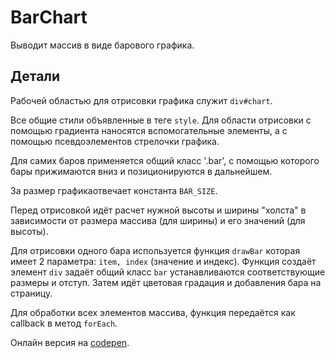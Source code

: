 # BarChart
Выводит массив в виде барового графика.

## Детали

Рабочей областью для отрисовки графика служит `div#chart`.

Все общие стили объявленные в теге `style`. Для области отрисовки с помощью градиента наносятся вспомогательные элементы, а с помощью псевдоэлементов стрелочки графика.

Для самих баров применяется общий класс '.bar', с помощью которого бары прижимаются вниз и позиционируются в дальнейшем.

За размер графикаотвечает константа `BAR_SIZE`.

Перед отрисовкой идёт расчет нужной высоты и ширины "холста" в зависимости от размера массива (для ширины) и его значений (для высоты).

Для отрисовки одного бара используется функция `drawBar` которая имеет 2 параметра: `item, index` (значение и индекс). Функция создаёт элемент `div` задаёт общий класс `bar` устанавливаются соответствующие размеры и отступ. Затем идёт цветовая градация и добавления бара на страницу.

Для обработки всех элементов массива, функция передаётся как callback в метод `forEach`.

Онлайн версия на [codepen](https://codepen.io/artemveremienko/pen/zYqGdOX).
